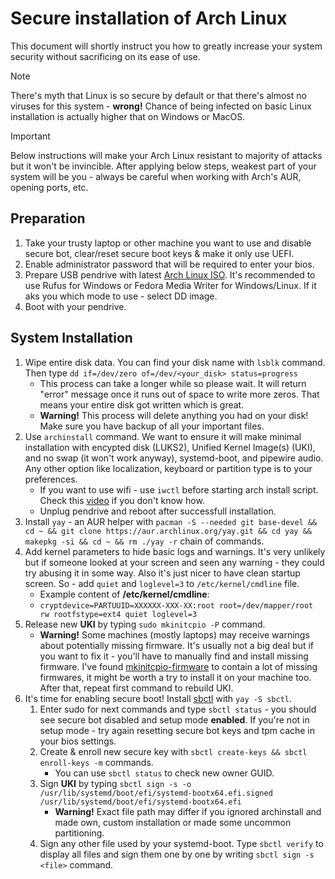 # Secure installation of Arch Linux
This document will shortly instruct you how to greatly increase your system security without sacrificing on its ease of use.

> [!NOTE]  
> There's myth that Linux is so secure by default or that there's almost no viruses for this system - **wrong!** Chance of being infected on basic Linux installation is actually higher that on Windows or MacOS.

> [!IMPORTANT]  
> Below instructions will make your Arch Linux resistant to majority of attacks but it won't be invincible. After applying below steps, weakest part of your system will be you - always be careful when working with Arch's AUR, opening ports, etc.

## Preparation
1. Take your trusty laptop or other machine you want to use and disable secure bot, clear/reset secure boot keys & make it only use UEFI.
2. Enable administrator password that will be required to enter your bios.
3. Prepare USB pendrive with latest [Arch Linux ISO](https://archlinux.org/download/). It's recommended to use Rufus for Windows or Fedora Media Writer for Windows/Linux. If it aks you which mode to use - select DD image.
4. Boot with your pendrive.

## System Installation
1. Wipe entire disk data. You can find your disk name with `lsblk` command. Then type `dd if=/dev/zero of=/dev/<your_disk> status=progress`
    * This process can take a longer while so please wait. It will return "error" message once it runs out of space to write more zeros. That means your entire disk got written which is great.
    * **Warning!** This process will delete anything you had on your disk! Make sure you have backup of all your important files.
2. Use `archinstall` command. We want to ensure it will make minimal installation with encypted disk (LUKS2), Unified Kernel Image(s) (UKI), and no swap (it won't work anyway), systemd-boot, and pipewire audio. Any other option like localization, keyboard or partition type is to your preferences.
    * If you want to use wifi - use `iwctl` before starting arch install script. Check this [video](https://www.youtube.com/watch?v=P_AJZwyoyyE) if you don't know how.
    * Unplug pendrive and reboot after successfull installation.
3. Install `yay` - an AUR helper with `pacman -S --needed git base-devel && cd ~ && git clone https://aur.archlinux.org/yay.git && cd yay && makepkg -si && cd ~ && rm ./yay -r` chain of commands.
4. Add kernel parameters to hide basic logs and warnings. It's very unlikely but if someone looked at your screen and seen any warning - they could try abusing it in some way. Also it's just nicer to have clean startup screen. So - add `quiet` and `loglevel=3` to `/etc/kernel/cmdline` file.
    * Example content of **/etc/kernel/cmdline**:
    * ```cryptdevice=PARTUUID=XXXXXX-XXX-XX:root root=/dev/mapper/root rw rootfstype=ext4 quiet loglevel=3```
5. Release new **UKI** by typing `sudo mkinitcpio -P` command.
    * **Warning!** Some machines (mostly laptops) may receive warnings about potentially missing firmware. It's usually not a big deal but if you want to fix it - you'll have to manually find and install missing firmware. I've found [mkinitcpio-firmware](https://aur.archlinux.org/packages/mkinitcpio-firmware) to contain a lot of missing firmwares, it might be worth a try to install it on your machine too. After that, repeat first command to rebuild UKI.
6. It's time for enabling secure boot! Install [sbctl](https://archlinux.org/packages/extra/x86_64/sbctl/) with `yay -S sbctl`.
    1. Enter sudo for next commands and type `sbctl status` - you should see secure bot disabled and setup mode **enabled**. If you're not in setup mode - try again resetting secure bot keys and tpm cache in your bios settings.
    2. Create & enroll new secure key with `sbctl create-keys && sbctl enroll-keys -m` commands.
        * You can use `sbctl status` to check new owner GUID.
    3. Sign **UKI** by typing `sbctl sign -s -o /usr/lib/systemd/boot/efi/systemd-bootx64.efi.signed /usr/lib/systemd/boot/efi/systemd-bootx64.efi`
        * **Warning!** Exact file path may differ if you ignored archinstall and made own, custom installation or made some uncommon partitioning.
    4. Sign any other file used by your systemd-boot. Type `sbctl verify` to display all files and sign them one by one by writing `sbctl sign -s <file>` command.